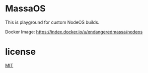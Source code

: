 # MassaOS

This is playground for custom NodeOS builds.

Docker Image: https://index.docker.io/u/endangeredmassa/nodeos

# license

[MIT](LICENSE)
